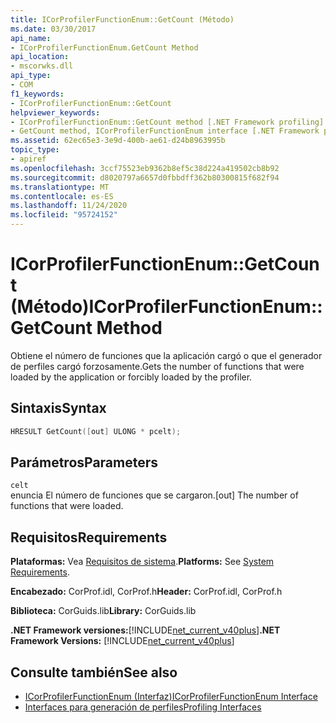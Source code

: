 ```yaml
---
title: ICorProfilerFunctionEnum::GetCount (Método)
ms.date: 03/30/2017
api_name:
- ICorProfilerFunctionEnum.GetCount Method
api_location:
- mscorwks.dll
api_type:
- COM
f1_keywords:
- ICorProfilerFunctionEnum::GetCount
helpviewer_keywords:
- ICorProfilerFunctionEnum::GetCount method [.NET Framework profiling]
- GetCount method, ICorProfilerFunctionEnum interface [.NET Framework profiling]
ms.assetid: 62ec65e3-3e9d-400b-ae61-d24b8963995b
topic_type:
- apiref
ms.openlocfilehash: 3ccf75523eb9362b8ef5c38d224a419502cb8b92
ms.sourcegitcommit: d8020797a6657d0fbbdff362b80300815f682f94
ms.translationtype: MT
ms.contentlocale: es-ES
ms.lasthandoff: 11/24/2020
ms.locfileid: "95724152"
---
```

# <a name="icorprofilerfunctionenumgetcount-method"></a><span data-ttu-id="05d3c-102">ICorProfilerFunctionEnum::GetCount (Método)</span><span class="sxs-lookup"><span data-stu-id="05d3c-102">ICorProfilerFunctionEnum::GetCount Method</span></span>

<span data-ttu-id="05d3c-103">Obtiene el número de funciones que la aplicación cargó o que el generador de perfiles cargó forzosamente.</span><span class="sxs-lookup"><span data-stu-id="05d3c-103">Gets the number of functions that were loaded by the application or forcibly loaded by the profiler.</span></span>  
  
## <a name="syntax"></a><span data-ttu-id="05d3c-104">Sintaxis</span><span class="sxs-lookup"><span data-stu-id="05d3c-104">Syntax</span></span>  
  
```cpp  
HRESULT GetCount([out] ULONG * pcelt);  
```  
  
## <a name="parameters"></a><span data-ttu-id="05d3c-105">Parámetros</span><span class="sxs-lookup"><span data-stu-id="05d3c-105">Parameters</span></span>  

 `celt`  
 <span data-ttu-id="05d3c-106">enuncia El número de funciones que se cargaron.</span><span class="sxs-lookup"><span data-stu-id="05d3c-106">[out] The number of functions that were loaded.</span></span>  
  
## <a name="requirements"></a><span data-ttu-id="05d3c-107">Requisitos</span><span class="sxs-lookup"><span data-stu-id="05d3c-107">Requirements</span></span>  

 <span data-ttu-id="05d3c-108">**Plataformas:** Vea [Requisitos de sistema](../../get-started/system-requirements.md).</span><span class="sxs-lookup"><span data-stu-id="05d3c-108">**Platforms:** See [System Requirements](../../get-started/system-requirements.md).</span></span>  
  
 <span data-ttu-id="05d3c-109">**Encabezado:** CorProf.idl, CorProf.h</span><span class="sxs-lookup"><span data-stu-id="05d3c-109">**Header:** CorProf.idl, CorProf.h</span></span>  
  
 <span data-ttu-id="05d3c-110">**Biblioteca:** CorGuids.lib</span><span class="sxs-lookup"><span data-stu-id="05d3c-110">**Library:** CorGuids.lib</span></span>  
  
 <span data-ttu-id="05d3c-111">**.NET Framework versiones:**[!INCLUDE[net_current_v40plus](../../../../includes/net-current-v40plus-md.md)]</span><span class="sxs-lookup"><span data-stu-id="05d3c-111">**.NET Framework Versions:** [!INCLUDE[net_current_v40plus](../../../../includes/net-current-v40plus-md.md)]</span></span>  
  
## <a name="see-also"></a><span data-ttu-id="05d3c-112">Consulte también</span><span class="sxs-lookup"><span data-stu-id="05d3c-112">See also</span></span>

- [<span data-ttu-id="05d3c-113">ICorProfilerFunctionEnum (Interfaz)</span><span class="sxs-lookup"><span data-stu-id="05d3c-113">ICorProfilerFunctionEnum Interface</span></span>](icorprofilerfunctionenum-interface.md)
- [<span data-ttu-id="05d3c-114">Interfaces para generación de perfiles</span><span class="sxs-lookup"><span data-stu-id="05d3c-114">Profiling Interfaces</span></span>](profiling-interfaces.md)
